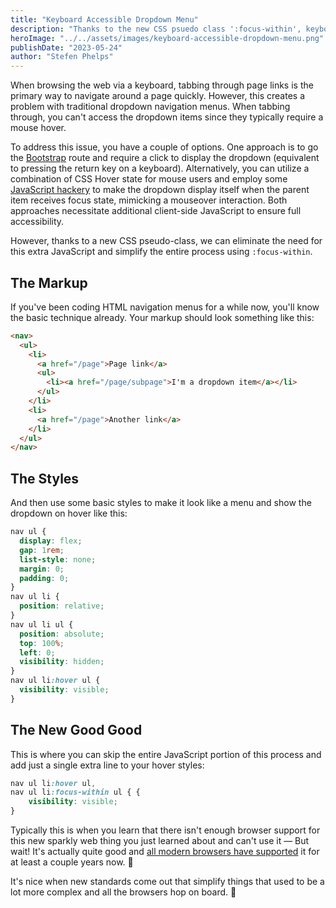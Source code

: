 ```yaml
---
title: "Keyboard Accessible Dropdown Menu"
description: "Thanks to the new CSS psuedo class ':focus-within', keyboard accessible dropdown menus are much simpler to create than they used to be."
heroImage: "../../assets/images/keyboard-accessible-dropdown-menu.png"
publishDate: "2023-05-24"
author: "Stefen Phelps"
---
```


When browsing the web via a keyboard, tabbing through page links is the primary way to navigate around a page quickly. However, this creates a problem with traditional dropdown navigation menus. When tabbing through, you can't access the dropdown items since they typically require a mouse hover.

To address this issue, you have a couple of options. One approach is to go the [Bootstrap](https://getbootstrap.com/docs/4.0/components/dropdowns/#single-button-dropdowns) route and require a click to display the dropdown (equivalent to pressing the return key on a keyboard). Alternatively, you can utilize a combination of CSS Hover state for mouse users and employ some [JavaScript hackery](https://blog.hubspot.com/website/accessible-drop-down-menus) to make the dropdown display itself when the parent item receives focus state, mimicking a mouseover interaction. Both approaches necessitate additional client-side JavaScript to ensure full accessibility.

However, thanks to a new CSS pseudo-class, we can eliminate the need for this extra JavaScript and simplify the entire process using `:focus-within`.

## The Markup

If you've been coding HTML navigation menus for a while now, you'll know the basic technique already. Your markup should look something like this:

```html
<nav>
  <ul>
    <li>
      <a href="/page">Page link</a>
      <ul>
        <li><a href="/page/subpage">I'm a dropdown item</a></li>
      </ul>
    </li>
    <li>
      <a href="/page">Another link</a>
    </li>
  </ul>
</nav>
```

## The Styles

And then use some basic styles to make it look like a menu and show the dropdown on hover like this:

```css
nav ul {
  display: flex;
  gap: 1rem;
  list-style: none;
  margin: 0;
  padding: 0;
}
nav ul li {
  position: relative;
}
nav ul li ul {
  position: absolute;
  top: 100%;
  left: 0;
  visibility: hidden;
}
nav ul li:hover ul {
  visibility: visible;
}
```

## The New Good Good

This is where you can skip the entire JavaScript portion of this process and add just a single extra line to your hover styles:

```css
nav ul li:hover ul,
nav ul li:focus-within ul { {
	visibility: visible;
}
```

Typically this is when you learn that there isn't enough browser support for this new sparkly web thing you just learned about and can't use it — But wait! It's actually quite good and [all modern browsers have supported](https://caniuse.com/css-focus-within) it for at least a couple years now. 🕺

It's nice when new standards come out that simplify things that used to be a lot more complex and all the browsers hop on board. 🥰
